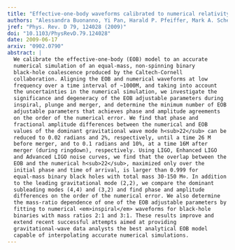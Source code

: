 ```yaml
---
title: "Effective-one-body waveforms calibrated to numerical relativity simulations: Coalescence of nonspinning, equal-mass black holes"
authors: "Alessandra Buonanno, Yi Pan, Harald P. Pfeiffer, Mark A. Scheel, Luisa T. Buchman, and Lawrence E. Kidder"
jref: "Phys. Rev. D 79, 124028 (2009)"
doi: "10.1103/PhysRevD.79.124028"
date: 2009-06-17
arxiv: "0902.0790"
abstract: |
  We calibrate the effective-one-body (EOB) model to an accurate
  numerical simulation of an equal-mass, non-spinning binary
  black-hole coalescence produced by the Caltech-Cornell
  collaboration. Aligning the EOB and numerical waveforms at low
  frequency over a time interval of ~1000M, and taking into account
  the uncertainties in the numerical simulation, we investigate the
  significance and degeneracy of the EOB adjustable parameters during
  inspiral, plunge and merger, and determine the minimum number of EOB
  adjustable parameters that achieves phase and amplitude agreements
  on the order of the numerical error. We find that phase and
  fractional amplitude differences between the numerical and EOB
  values of the dominant gravitational wave mode h<sub>22</sub> can be
  reduced to 0.02 radians and 2%, respectively, until a time 26 M
  before merger, and to 0.1 radians and 10%, at a time 16M after
  merger (during ringdown), respectively. Using LIGO, Enhanced LIGO
  and Advanced LIGO noise curves, we find that the overlap between the
  EOB and the numerical h<sub>22</sub>, maximized only over the
  initial phase and time of arrival, is larger than 0.999 for
  equal-mass binary black holes with total mass 30-150 M⊙. In addition
  to the leading gravitational mode (2,2), we compare the dominant
  subleading modes (4,4) and (3,2) and find phase and amplitude
  differences on the order of the numerical error. We also determine
  the mass-ratio dependence of one of the EOB adjustable parameters by
  fitting to numerical <em>inspiral</em> waveforms for black-hole
  binaries with mass ratios 2:1 and 3:1. These results improve and
  extend recent successful attempts aimed at providing
  gravitational-wave data analysts the best analytical EOB model
  capable of interpolating accurate numerical simulations.
---
```

